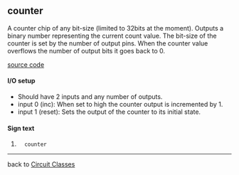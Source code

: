 counter
----------
 A counter chip of any bit-size (limited to 32bits at the moment). Outputs a binary number representing the current count value. 
The bit-size of the counter is set by the number of output pins. When the counter value overflows the number of output bits it goes back to 0.

[source code](https://github.com/eisental/BasicCircuits/blob/master/src/main/java/org/tal/basiccircuits/counter.java)

#### I/O setup 
* Should have 2 inputs and any number of outputs.
* input 0 (inc): When set to high the counter output is incremented by 1.
* input 1 (reset): Sets the output of the counter to its initial state.

#### Sign text
1. `   counter   `

***
back to [Circuit Classes](Home)
